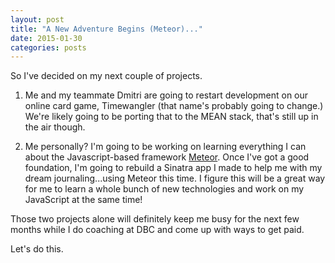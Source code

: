 ```yaml
---
layout: post
title: "A New Adventure Begins (Meteor)..."
date: 2015-01-30
categories: posts
---
```


So I've decided on my next couple of projects.

1. Me and my teammate Dmitri are going to restart development on our online card game, Timewangler (that name's probably going to change.) We're likely going to be porting that to the MEAN stack, that's still up in the air though.

2. Me personally? I'm going to be working on learning everything I can about the Javascript-based framework [Meteor][meteor]. Once I've got a good foundation, I'm going to rebuild a Sinatra app I made to help me with my dream journaling...using Meteor this time. I figure this will be a great way for me to learn a whole bunch of new technologies and work on my JavaScript at the same time!

Those two projects alone will definitely keep me busy for the next few months while I do coaching at DBC and come up with ways to get paid.

Let's do this.

[meteor]: https://www.meteor.com/